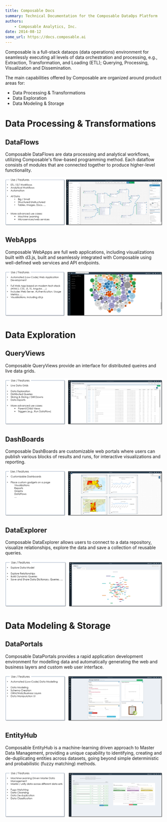 ```yaml
---
title: Composable Docs
summary: Technical Documentation for the Composable DataOps Platform
authors:
    - Composable Analytics, Inc.
date: 2014-08-12
some_url: https://docs.composable.ai
---
```


Composable is a full-stack dataops (data operations) environment for seamlessly executing all levels of data orchestration and processing, e.g., Extraction, Transformation, and Loading (ETL); Querying, Processing, Visualization and Dissemination.

The main capabilities offered by Composable are organized around product areas for:

- Data Processing & Transformations
- Data Exploration
- Data Modeling & Storage

# Data Processing & Transformations

## DataFlows

Composable DataFlows are data processing and analytical workflows, utilizing Composable's flow-based programming method. Each dataflow consists of modules that are connected together to produce higher-level functionality.

![Composable DataFlows](img/02.04.DataFlows.png)

## WebApps

Composable WebApps are full web applications, including visualizations built with d3.js, built and seamlessly integrated with Composable using well-defined web services and API endpoints.

![Composable WebApps](img/02.04.WebApps.png)

# Data Exploration

## QueryViews

Composable QueryViews provide an interface for distributed queires and live data grids. 

![Composable QueryViews](img/02.04.QueryViews.png)

## DashBoards

Composable DashBoards are customizable web portals where users can publish various blocks of results and runs, for interactive visualizations and reporting.

![Composable DashBoards](img/02.04.DashBoards.png)

## DataExplorer

Composable DataExplorer allows users to connect to a data repository, visualize relationships, explore the data and save a collection of reusable queries.

![Composable DataExplorer](img/02.04.DataExplorer.png)

# Data Modeling & Storage

## DataPortals

Composable DataPortals provides a rapid application development environment for modelling data and automatically generating the web and business layers and custom web user interface.

![Composable DataPortals](img/02.04.DataPortals.png)

## EntityHub

Composable EntityHub is a machine-learning driven approach to Master Data Management, providing a unique capability to identifying, creating and de-duplicating entities across datasets, going beyond simple deterministic and probabilistic (fuzzy matching) methods.

![Composable EntityHub](img/02.04.EntityHub.png)